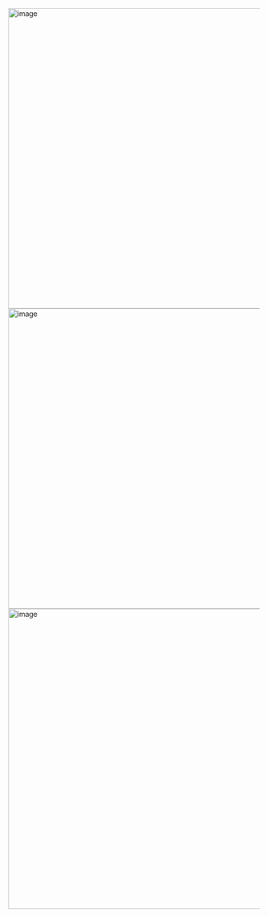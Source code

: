 <img width="602" alt="image" src="https://github.com/V8Enthusiast/2048/assets/122159672/8ec46972-2b8d-411f-8597-8556c97c7b4d">
<img width="602" alt="image" src="https://github.com/V8Enthusiast/2048/assets/122159672/06cfb77b-4826-4429-9ce5-28fba08dca2c">
<img width="602" alt="image" src="https://github.com/V8Enthusiast/2048/assets/122159672/d8e6ca65-c441-4312-a1fe-1dc75bb723fc">
